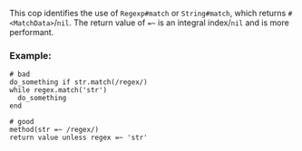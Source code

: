 This cop identifies the use of `Regexp#match` or `String#match`, which
returns `#<MatchData>`/`nil`. The return value of `=~` is an integral
index/`nil` and is more performant.

### Example:
    # bad
    do_something if str.match(/regex/)
    while regex.match('str')
      do_something
    end

    # good
    method(str =~ /regex/)
    return value unless regex =~ 'str'